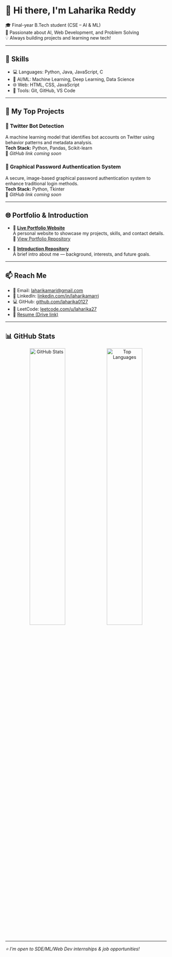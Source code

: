 # 👋 Hi there, I'm Laharika Reddy

🎓 Final-year B.Tech student (CSE – AI & ML)  
🔭 Passionate about AI, Web Development, and Problem Solving  
💡 Always building projects and learning new tech!

---

## 💼 Skills

- 💻 Languages: Python, Java, JavaScript, C  
- 🤖 AI/ML: Machine Learning, Deep Learning, Data Science  
- 🌐 Web: HTML, CSS, JavaScript  
- 🔧 Tools: Git, GitHub, VS Code  

---

## 🚀 My Top Projects

### 🧠 Twitter Bot Detection  
A machine learning model that identifies bot accounts on Twitter using behavior patterns and metadata analysis.  
**Tech Stack:** Python, Pandas, Scikit-learn  
🔗 *GitHub link coming soon*

### 🔐 Graphical Password Authentication System  
A secure, image-based graphical password authentication system to enhance traditional login methods.  
**Tech Stack:** Python, Tkinter  
🔗 *GitHub link coming soon*

---

## 🌐 Portfolio & Introduction

- 🔗 [**Live Portfolio Website**](https://laharika0127.github.io/Laharika-s-portfolio)  
  A personal website to showcase my projects, skills, and contact details.  
  📁 [View Portfolio Repository](https://github.com/laharika0127/Laharika-s-portfolio)

- 📘 [**Introduction Repository**](https://github.com/laharika0127/laharikareddy)  
  A brief intro about me — background, interests, and future goals.

---

## 📫 Reach Me

- 📧 Email: laharikamari@gmail.com  
- 🔗 LinkedIn: [linkedin.com/in/laharikamarri](https://www.linkedin.com/in/laharikamarri/)  
- 💻 GitHub: [github.com/laharika0127](https://github.com/laharika0127)  
- 🧮 LeetCode: [leetcode.com/u/laharika27](https://leetcode.com/u/laharika27)  
- 📄 [Resume (Drive link)](https://drive.google.com/file/d/16Vh_1Utb96JZwlknwgifKvluuLgx3Gg7/view)

---

## 📊 GitHub Stats

<p align="center">
  <img src="https://github-readme-stats.vercel.app/api?username=laharika0127&show_icons=true&theme=radical" alt="GitHub Stats" width="47%" />
  <img src="https://github-readme-stats.vercel.app/api/top-langs/?username=laharika0127&layout=compact&theme=radical" alt="Top Languages" width="47%" />
</p>

---

_⭐ I’m open to SDE/ML/Web Dev internships & job opportunities!_
